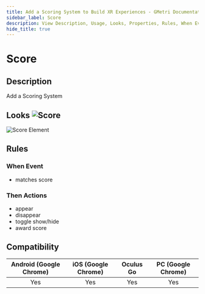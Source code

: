 ```yaml
---
title: Add a Scoring System to Build XR Experiences - GMetri Documentation
sidebar_label: Score
description: View Description, Usage, Looks, Properties, Rules, When Events, Then Actions, Compatibility, Tutorials for Adding a Scoring System in GMetri XR experiences.
hide_title: true
---
```


# Score

## Description

Add a Scoring System


## Looks ![Score](https://s.vrgmetri.com/gb-web/portal-docs/assets/img/svg/score.svg#icon/) 

![Score Element](https://r.vrgmetri.com/image/q_90/gb-web/portal-docs/assets/img/screenshots/Score_ELement.png.jpg#boxShadow/)

##  Rules
###  When Event

* matches score

###  Then Actions

* appear
* disappear
* toggle show/hide
* award score

## Compatibility

| Android (Google Chrome) | iOS (Google Chrome) | Oculus Go | PC (Google Chrome) |
| :---------------------: | :-----------------: | :-------: | :----------------: |
| Yes                     | Yes                 | Yes       | Yes                |
